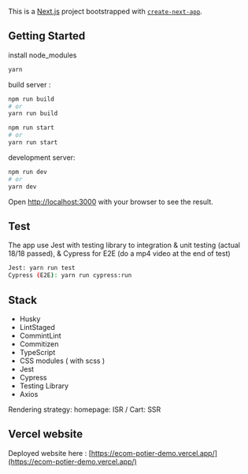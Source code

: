 This is a [Next.js](https://nextjs.org/) project bootstrapped with [`create-next-app`](https://github.com/vercel/next.js/tree/canary/packages/create-next-app).

## Getting Started

install node_modules

```bash
yarn
```

build server :

```bash
npm run build
# or
yarn run build

npm run start
# or
yarn run start
```

development server:

```bash
npm run dev
# or
yarn dev
```

Open [http://localhost:3000](http://localhost:3000) with your browser to see the result.

## Test

The app use Jest with testing library to integration & unit testing (actual 18/18 passed), & Cypress for E2E (do a mp4 video at the end of test)

```bash
Jest: yarn run test
Cypress (E2E): yarn run cypress:run
```

## Stack

- Husky
- LintStaged
- CommintLint
- Commitizen
- TypeScript
- CSS modules ( with scss )
- Jest
- Cypress
- Testing Library
- Axios

Rendering strategy: homepage: ISR / Cart: SSR

## Vercel website

Deployed website here : [https://ecom-potier-demo.vercel.app/](https://ecom-potier-demo.vercel.app/)
